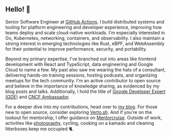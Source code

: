 ## Hello! 👋

Senior Software Engineer at [GitHub Actions](https://github.com/features/actions). I build distributed systems and tooling for platform engineering and developer experience, improving how teams deploy and scale cloud-native workloads. I'm especially interested in Go, Kubernetes, networking, containers, and observability. I also maintain a strong interest in emerging technologies like Rust, eBPF, and WebAssembly for their potential to improve performance, security, and portability.

Beyond my primary expertise, I've branched out into areas like frontend development with React and TypeScript, data engineering and Google Cloud to name a few. My past also saw me wearing the hats of a consultant, delivering hands-on training sessions, hosting podcasts, and organizing meetups for the tech community. I'm an active contributor to open source and believe in the importance of knowledge sharing, as evidenced by my blog posts and talks. Additionally, I hold the title of [Google Developer Expert (GDE)](https://g.dev/lucacavallin) and [CNCF Ambassador](https://www.credly.com/badges/61b3062f-ded7-425f-8363-e11c13a601de/public_url).

For a deeper dive into my contributions, head over to [my blog](https://lucavall.in). For those new to open source, consider exploring [Verto.sh](https://verto.sh). And if you're on the lookout for mentorship, I offer guidance on [Mentorcruise](https://mentorcruise.com/mentor/lucacavallin/). Outside of work, activities like [photography](https://lucavall.in/photography), cycling, cooking on a kamado and cleaning litterboxes keep me occupied 🐈.
